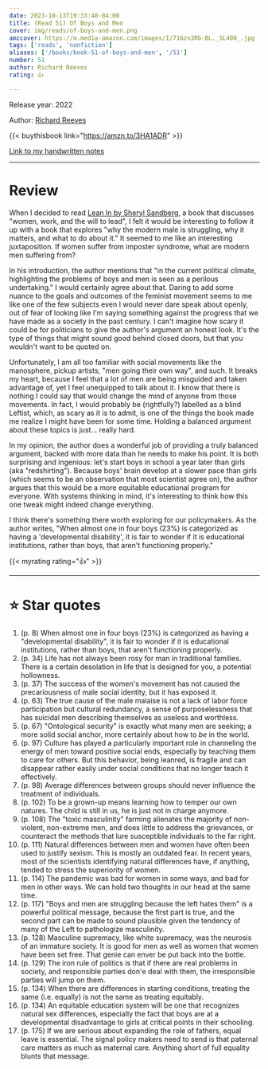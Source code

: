 ```yaml
---
date: 2023-10-13T19:33:48-04:00
title: (Read 51) Of Boys and Men
cover: img/reads/of-boys-and-men.png
amzcover: https://m.media-amazon.com/images/I/716zn3Rb-BL._SL400_.jpg
tags: ['reads', 'nonfiction']
aliases: ['/books/book-51-of-boys-and-men', '/51']
number: 51
author: Richard Reeves
rating: 👍

---
```


Release year: 2022

Author: [Richard Reeves](https://en.wikipedia.org/wiki/Richard_Reeves_(British_author))

{{< buythisbook link="https://amzn.to/3HA1ADR" >}}

[Link to my handwritten notes](https://drive.google.com/file/d/1cWeIFINiqpCLacXZIKx4L0kb0E3at5un/view?usp=drive_link)

---

# Review

When I decided to read [Lean In by Sheryl
Sandberg](reads/read-50-lean-in/), a book that discusses "women, work,
and the will to lead", I felt it would be interesting to follow it up
with a book that explores "why the modern male is struggling, why it
matters, and what to do about it." It seemed to me like an interesting
juxtaposition. If women suffer from imposter syndrome, what are modern
men suffering from?

In his introduction, the author mentions that "in the current political
climate, highlighting the problems of boys and men is seen as a perilous
undertaking." I would certainly agree about that. Daring to add some
nuance to the goals and outcomes of the feminist movement seems to me
like one of the few subjects even I would never dare speak about openly,
out of fear of looking like I'm saying something against the progress
that we have made as a society in the past century. I can't imagine how
scary it could be for politicians to give the author's argument an
honest look. It's the type of things that might sound good behind closed
doors, but that you wouldn't want to be quoted on.

Unfortunately, I am all too familiar with social movements like the
manosphere, pickup artists, "men going their own way", and such. It
breaks my heart, because I feel that a lot of men are being misguided
and taken advantage of, yet I feel unequipped to talk about it. I know
that there is nothing I could say that would change the mind of anyone
from those movements. In fact, I would probably be (rightfully?)
labelled as a blind Leftist, which, as scary as it is to admit, is one
of the things the book made me realize I might have been for some time.
Holding a balanced argument about these topics is just... really hard.

In my opinion, the author does a wonderful job of providing a truly
balanced argument, backed with more data than he needs to make his
point. It is both surprising and ingenious: let's start boys in school a
year later than girls (aka "redshirting"). Because boys' brain develop
at a slower pace than girls (which seems to be an observation that most
scientist agree on), the author argues that this would be a more
equitable educational program for everyone. With systems thinking in
mind, it's interesting to think how this one tweak might indeed change
everything.

I think there's something there worth exploring for our policymakers. As
the author writes, "When almost one in four boys (23%) is categorized as
having a 'developmental disability', it is fair to wonder if it is
educational institutions, rather than boys, that aren't functioning
properly."

{{< myrating rating="👍" >}}

---

# :star: Star quotes

1. (p. 8) When almost one in four boys (23%) is categorized as having a
   "developmental disability", it is fair to wonder if it is educational
   institutions, rather than boys, that aren't functioning properly.
2. (p. 34) Life has not always been rosy for man in traditional families. There
   is a certain desolation in life that is designed for you, a potential
   hollowness.
3. (p. 37) The success of the women's movement has not caused the precariousness
   of male social identity, but it has exposed it.
4. (p. 63) The true cause of the male malaise is not a lack of labor force participation but
   cultural redundancy, a sense of purposelessness that has suicidal men
   describing themselves as useless and worthless.
5. (p. 67) "Ontological security" is exactly what many men are seeking; a more
   solid social anchor, more certainly about how to *be* in the world.
6. (p. 97) Culture has played a particularly important role in channeling the
   energy of men toward positive social ends, especially by teaching
   them to care for others. But this behavior, being leanred, is fragile
   and can disappear rather easily under social conditions that no
   longer teach it effectively.
7. (p. 98) Average differences between groups should never influence the
   treatment of individuals.
8. (p. 102) To be a grown-up means learning how to temper our own natures. The
   child is still in us, he is just not in charge anymore.
9. (p. 108) The "toxic masculinity" farming alienates the majority of
   non-violent, non-extreme men, and does little to address the
   grievances, or counteract the methods that lure susceptible
   individuals to the far right.
10. (p. 111) Natural differences between men and women have often been used to
    justify sexism. This is mostly an outdated fear. In recent years,
    most of the scientists identifying natural differences have, if
    anything, tended to stress the superiority of women.
11. (p. 114) The pandemic was bad for women in some ways, and bad for men in
    other ways. We can hold two thoughts in our head at the same time.
12. (p. 117) "Boys and men are struggling because the left hates them" is a
    powerful political message, because the first part is true, and the
    second part can be made to sound plausible given the tendency of
    many of the Left to pathologize masculinity.
13. (p. 128) Masculine supremacy, like white supremacy, was the neurosis of an
    immature society. It is good for men as well as women that women
    have been set free. That genie can enver be put back into the
    bottle.
14. (p. 129) The iron rule of politics is that if there are real problems in
    society, and responsible parties don'e deal with them, the
    irresponsible parties will jump on them.
15. (p. 134) When there are differences in starting conditions, treating the same
    (i.e. equally) is not the same as treating equitably.
16. (p. 134) An equitable education system will be one that recognizes natural
    sex differences, especially the fact that boys are at a
    developmental disadvantage to girls at critical points in their
    schooling.
17. (p. 175) If we are serious about expanding the role of fathers, equal leave
    is essential. The signal policy makers need to send is that paternal
    care matters as much as maternal care. Anything short of full
    equality blunts that message.
